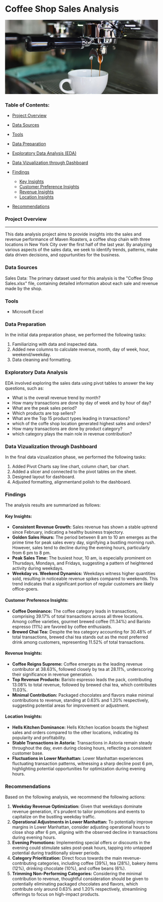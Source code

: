 # Coffee Shop Sales Analysis

![](coffee_intro_image.png)

### Table of Contents:
- [Project Overview](#project-overview)
- [Data Sources](#data-sources)
- [Tools](#tools)
- [Data Preparation](#data-preparation)
- [Exploratory Data Analysis (EDA)](#exploratory-data-analysis)
- [Data Vizualization through Dashboard](#data-vizualization-through-dashboard)
- [Findings](#findings)
  
  - [Key Insights](#key-insights)
  - [Customer Preference Insights](#customer-preference-insights)
  - [Revenue Insights](#revenue-insights)
  - [Location Insights](#location-insights)
- [Recommendations](#recommendations)


### Project Overview
---

This data analysis project aims to provide insights into the sales and revenue performance of Maven Roasters, a coffee shop chain with three locations in New York City over the first half of the last year. By analyzing various aspects of the sales data, we seek to identify trends, patterns, make data driven decisions, and oppurtunities for the business.

### Data Sources

Sales Data: The primary dataset used for this analysis is the "Coffee Shop Sales.xlsx" file, containing detailed information about each sale and revenue made by the shop.

### Tools

- Microsoft Excel

### Data Preparation

In the initial data preparation phase, we performed the following tasks:
1. Familiarizing with data and inspected data.
2. Added new columns to calculate revenue, month, day of week, hour, weekend/weekday.
3. Data cleaning and formatting.

### Exploratory Data Analysis 

EDA involved exploring the sales data using pivot tables to answer the key questions, such as:

- What is the overall revenue trend by month?
- How many transactions are done by day of week and by hour of day?
- What are the peak sales period?
- Which products are top sellers?
- What are the Top 15 product types leading in transactions?
- which of the coffe shop location generated highest sales and orders?
- How many transactions are done by product category?
- which category plays the main role in revenue contribution?

### Data Vizualization through Dashboard

In the final data vizualization phase, we performed the following tasks:
1. Added Pivot Charts say line chart, column chart, bar chart.
2. Added a slicer and connected to the pivot tables on the sheet.
3. Designed layout for dashboard.
4. Adjusted formatting, alignmentand polish to the dashboard.

### Findings

The analysis results are summarized as follows:

#### Key Insights:

- **Consistent Revenue Growth:** Sales revenue has shown a stable uptrend since February, indicating a healthy business trajectory.
- **Golden Sales Hours:** The period between 8 am to 10 am emerges as the prime time for peak sales every day, signifying a bustling morning rush. However, sales tend to decline during the evening hours, particularly from 6 pm to 8 pm.
- **Peak Sales Time:** The busiest hour, 10 am, is especially prominent on Thursdays, Mondays, and Fridays, suggesting a pattern of heightened activity during weekdays.
- **Weekday vs. Weekend Dynamics:** Weekdays witness higher quantities sold, resulting in noticeable revenue spikes compared to weekends. This trend indicates that a significant portion of regular customers are likely office-goers.

#### Customer Preference Insights:

- **Coffee Dominance:** The coffee category leads in transactions, comprising 39.17% of total transactions across all three locations. Among coffee varieties, gourmet brewed coffee (11.34%) and Baristo espresso (11%) are favored by coffee enthusiasts.
- **Brewed Chai Tea:** Despite the tea category accounting for 30.48% of total transactions, brewed chai tea stands out as the most preferred drink among customers, representing 11.52% of total transactions.

#### Revenue Insights:

- **Coffee Reigns Supreme:** Coffee emerges as the leading revenue contributor at 38.63%, followed closely by tea at 28.11%, underscoring their significance in revenue generation.
- **Top Revenue Products:** Baristo espresso leads the pack, contributing 13.08% to total revenue, followed by brewed chai tea, which contributes 11.03%.
- **Minimal Contribution:** Packaged chocolates and flavors make minimal contributions to revenue, standing at 0.63% and 1.20% respectively, suggesting potential areas for improvement or adjustment.

#### Location Insights:

- **Hells Kitchen Dominance:** Hells Kitchen location boasts the highest sales and orders compared to the other locations, indicating its popularity and profitability.
- **Stable Transactions in Astoria:** Transactions in Astoria remain steady throughout the day, even during closing hours, reflecting a consistent customer base.
- **Fluctuations in Lower Manhattan:** Lower Manhattan experiences fluctuating transaction patterns, witnessing a sharp decline post 6 pm, highlighting potential opportunities for optimization during evening hours.

### Recommendations

Based on the following analysis, we recommend the following actions:
1. **Weekday Revenue Optimization:** Given that weekdays dominate revenue generation, it's prudent to tailor promotions and events to capitalize on the bustling weekday traffic.
2. **Operational Adjustments in Lower Manhattan:** To potentially improve margins in Lower Manhattan, consider adjusting operational hours to close shop after 6 pm, aligning with the observed decline in transactions during evening hours.
3. **Evening Promotions:** Implementing special offers or discounts in the evening could stimulate sales post-peak hours, tapping into untapped potential during traditionally slower periods.
4. **Category Prioritization:** Direct focus towards the main revenue-contributing categories, including coffee (39%), tea (28%), bakery items (12%), drinking chocolate (10%), and coffee beans (6%).
5. **Trimming Non-Performing Categories:** Considering the minimal contribution to revenue, thoughtful consideration should be given to potentially eliminating packaged chocolates and flavors, which contribute only around 0.63% and 1.20% respectively, streamlining offerings to focus on high-impact products.

